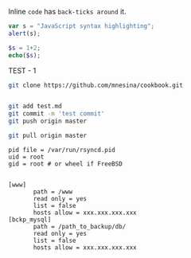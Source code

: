 
Inline `code` has `back-ticks around` it.

```javascript
var s = "JavaScript syntax highlighting";
alert(s);
```

```PHP
$s = 1+2;
echo($s);
```
TEST - 1
```bash
git clone https://github.com/mnesina/cookbook.git


git add test.md 
git commit -m 'test commit'
git push origin master

git pull origin master
```


 ```
pid file = /var/run/rsyncd.pid
uid = root
gid = root # or wheel if FreeBSD


[www]
        path = /www
        read only = yes
        list = false
        hosts allow = xxx.xxx.xxx.xxx
[bckp_mysql]
        path = /path_to_backup/db/
        read only = yes
        list = false
        hosts allow = xxx.xxx.xxx.xxx

 ```
